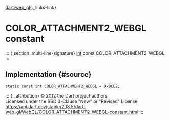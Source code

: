 [dart:web\_gl](../../dart-web_gl/dart-web_gl-library){._links-link}

COLOR\_ATTACHMENT2\_WEBGL constant
==================================

::: {.section .multi-line-signature}
[int](../../dart-core/int-class) const COLOR\_ATTACHMENT2\_WEBGL
:::

Implementation {#source}
--------------

``` {.language-dart data-language="dart"}
static const int COLOR_ATTACHMENT2_WEBGL = 0x8CE2;
```

::: {._attribution}
© 2012 the Dart project authors\
Licensed under the BSD 3-Clause \"New\" or \"Revised\" License.\
<https://api.dart.dev/stable/2.18.5/dart-web_gl/WebGL/COLOR_ATTACHMENT2_WEBGL-constant.html>
:::
